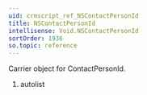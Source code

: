 ```yaml
---
uid: crmscript_ref_NSContactPersonId
title: NSContactPersonId
intellisense: Void.NSContactPersonId
sortOrder: 1936
so.topic: reference
---
```



Carrier object for ContactPersonId.




1. autolist

